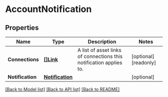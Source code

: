 # AccountNotification

## Properties

Name | Type | Description | Notes
------------ | ------------- | ------------- | -------------
**Connections** | [**[]Link**](Link.md) | A list of asset links of connections this notification applies to. | [optional] [readonly] 
**Notification** | [**Notification**](Notification.md) |  | [optional] 

[[Back to Model list]](../README.md#documentation-for-models) [[Back to API list]](../README.md#documentation-for-api-endpoints) [[Back to README]](../README.md)


